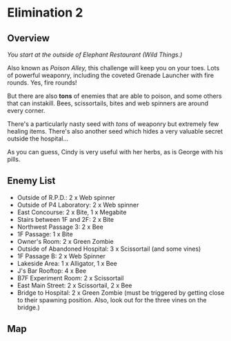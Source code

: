 # Elimination 2

## Overview

*You start at the outside of Elephant Restaurant (Wild Things.)*

Also known as *Poison Alley,* this challenge will keep you on your toes. Lots of powerful weaponry, including the coveted Grenade Launcher with fire rounds. Yes, fire rounds!

But there are also **tons** of enemies that are able to poison, and some others that can instakill. Bees, scissortails, bites and web spinners are around every corner.

There's a particularly nasty seed with *tons* of weaponry but extremely few healing items. There's also another seed which hides a very valuable secret outside the hospital...

As you can guess, Cindy is very useful with her herbs, as is George with his pills.

## Enemy List

- Outside of R.P.D.: 2 x Web spinner
- Outside of P4 Laboratory: 2 x Web spinner
- East Concourse: 2 x Bite, 1 x Megabite
- Stairs between 1F and 2F: 2 x Bite
- Northwest Passage 3: 2 x Bee
- 1F Passage: 1 x Bite
- Owner's Room: 2 x Green Zombie
- Outside of Abandoned Hospital: 3 x Scissortail (and some vines)
- 1F Passage B: 2 x Web Spinner
- Lakeside Area: 1 x Alligator, 1 x Bee
- J's Bar Rooftop: 4 x Bee
- B7F Experiment Room: 2 x Scissortail
- East Main Street: 2 x Scissortail, 2 x Bee
- Bridge to Hospital: 2 x Green Zombie (must be triggered by getting close to their spawning position. Also, look out for the three vines on the bridge.)

## Map

<EliminationMap :num="2" />
